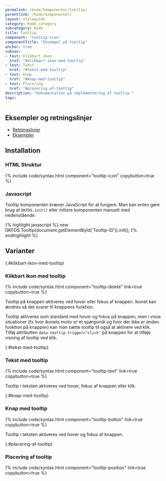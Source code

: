 ```yaml
---
permalink: /kode/komponenter/tooltip/
parentlink: /kode/komponenter/
layout: styleguide
category: Kode_category
subcategory: Kode
title: Tooltip
component: "tooltip-icon"
componentTitle: "Eksempel på tooltip"
anchor: true
subnav:
- text: Klikbart ikon
  href: "#klikbart-ikon-med-tooltip"
- text: Tekst
  href: "#tekst-med-tooltip"
- text: Knap
  href: "#knap-med-tooltip"
- text: Placering
  href: "#placering-af-tooltip"
description: "Dokumentation på implementering af tooltip."
tags:
---
```


## Eksempler og retningslinjer
<ul class="nobullet-list">
    <li><a href="/komponenter/tooltip/#retningslinjer">Retningslinjer</a></li>
    <li><a href="/komponenter/tooltip/">Eksempler</a></li>
</ul>

## Installation

### HTML Struktur

{% include code/syntax.html component="tooltip-icon" copybutton=true %}

### Javascript
Tooltip komponenten kræver JavaScript for at fungere. Man kan enten gøre brug af `DKFDS.init()` eller initiere komponenten manuelt med nedenstående:

{% highlight javascript %}
new DKFDS.Tooltip(document.getElementById('Tooltip-ID')).init();
{% endhighlight %}

## Varianter

{:#klikbart-ikon-med-tooltip}
### Klikbart ikon med tooltip
{% include code/syntax.html component="tooltip-delete" link=true copybutton=true %}

Tooltip på knappen aktiveres ved hover eller fokus af knappen. Ikonet kan ændres så det svarer til knappens funktion.

Tooltip aktiveres som standard med hover og fokus på knappen, men i visse situationer (fx hvor ikonets motiv er et spørgsmål og hvor der ikke er anden funktion på knappen) kan man sætte tooltip til også at aktivere ved klik.
Tilføj attributten `data-tooltip-trigger="click"` på knappen for at tilføje visning af tooltip ved klik. 

{:#tekst-med-tooltip}
### Tekst med tooltip
{% include code/syntax.html component="tooltip-text" link=true copybutton=true %}

Tooltip i teksten aktiveres ved hover, fokus af knappen eller klik.

{:#knap-med-tooltip}
### Knap med tooltip
{% include code/syntax.html component="tooltip-button" link=true copybutton=true %}

Tooltip i teksten aktiveres ved hover og fokus af knappen.

{:#placering-af-tooltip}
### Placering af tooltip
{% include code/syntax.html component="tooltip-position" link=true copybutton=true %}